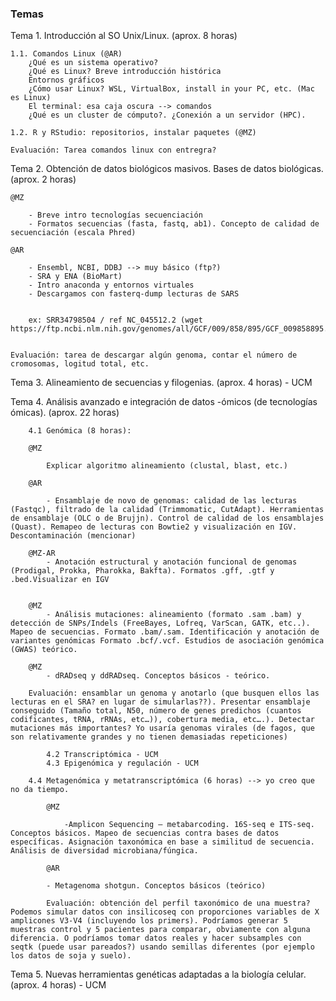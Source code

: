 ### Temas

Tema 1. Introducción al SO Unix/Linux. (aprox. 8 horas)

	1.1. Comandos Linux (@AR)
		¿Qué es un sistema operativo?
		¿Qué es Linux? Breve introducción histórica
		Entornos gráficos
		¿Cómo usar Linux? WSL, VirtualBox, install in your PC, etc. (Mac es Linux)
		El terminal: esa caja oscura --> comandos
		¿Qué es un cluster de cómputo?. ¿Conexión a un servidor (HPC).

	1.2. R y RStudio: repositorios, instalar paquetes (@MZ)

	Evaluación: Tarea comandos linux con entregra?

Tema 2. Obtención de datos biológicos masivos. Bases de datos biológicas. (aprox. 2 horas)

	@MZ

		- Breve intro tecnologías secuenciación
		- Formatos secuencias (fasta, fastq, ab1). Concepto de calidad de secuenciación (escala Phred)

	@AR

		- Ensembl, NCBI, DDBJ --> muy básico (ftp?)
		- SRA y ENA (BioMart)
		- Intro anaconda y entornos virtuales
		- Descargamos con fasterq-dump lecturas de SARS


		ex: SRR34798504 / ref NC_045512.2 (wget https://ftp.ncbi.nlm.nih.gov/genomes/all/GCF/009/858/895/GCF_009858895.2_ASM985889v3/GCF_009858895.2_ASM985889v3_genomic.fna.gz)


	Evaluación: tarea de descargar algún genoma, contar el número de cromosomas, logitud total, etc.

Tema 3. Alineamiento de secuencias y filogenias. (aprox. 4 horas) - UCM

Tema 4. Análisis avanzado e integración de datos -ómicos (de tecnologías ómicas). (aprox. 22 horas)

		4.1 Genómica (8 horas): 

		@MZ

			Explicar algoritmo alineamiento (clustal, blast, etc.)

		@AR

			- Ensamblaje de novo de genomas: calidad de las lecturas (Fastqc), filtrado de la calidad (Trimmomatic, CutAdapt). Herramientas de ensamblaje (OLC o de Brujjn). Control de calidad de los ensamblajes (Quast). Remapeo de lecturas con Bowtie2 y visualización en IGV. Descontaminación (mencionar)

		@MZ-AR
			- Anotación estructural y anotación funcional de genomas (Prodigal, Prokka, Pharokka, Bakfta). Formatos .gff, .gtf y .bed.Visualizar en IGV


		@MZ
			- Análisis mutaciones: alineamiento (formato .sam .bam) y detección de SNPs/Indels (FreeBayes, Lofreq, VarScan, GATK, etc..). Mapeo de secuencias. Formato .bam/.sam. Identificación y anotación de variantes genómicas Formato .bcf/.vcf. Estudios de asociación genómica (GWAS) teórico.  

		@MZ
			- dRADseq y ddRADseq. Conceptos básicos - teórico.  

		Evaluación: ensamblar un genoma y anotarlo (que busquen ellos las lecturas en el SRA? en lugar de simularlas??). Presentar ensamblaje conseguido (Tamaño total, N50, número de genes predichos (cuantos codificantes, tRNA, rRNAs, etc…)), cobertura media, etc….). Detectar mutaciones más importantes? Yo usaría genomas virales (de fagos, que son relativamente grandes y no tienen demasiadas repeticiones)

			4.2 Transcriptómica - UCM
			4.3 Epigenómica y regulación - UCM

		4.4 Metagenómica y metatranscriptómica (6 horas) --> yo creo que no da tiempo. 

			@MZ

				-Amplicon Sequencing – metabarcoding. 16S-seq e ITS-seq. Conceptos básicos. Mapeo de secuencias contra bases de datos específicas. Asignación taxonómica en base a similitud de secuencia. Análisis de diversidad microbiana/fúngica.

			@AR

			- Metagenoma shotgun. Conceptos básicos (teórico)

			Evaluación: obtención del perfil taxonómico de una muestra? Podemos simular datos con insilicoseq con proporciones variables de X amplicones V3-V4 (incluyendo los primers). Podríamos generar 5 muestras control y 5 pacientes para comparar, obviamente con alguna diferencia. O podríamos tomar datos reales y hacer subsamples con seqtk (puede usar pareados?) usando semillas diferentes (por ejemplo los datos de soja y suelo). 

Tema 5. Nuevas herramientas genéticas adaptadas a la biología celular. (aprox. 4 horas) -  UCM

